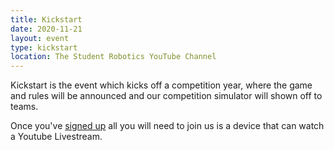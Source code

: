 ```yaml
---
title: Kickstart
date: 2020-11-21
layout: event
type: kickstart
location: The Student Robotics YouTube Channel
---
```


Kickstart is the event which kicks off a competition year, where the game and rules will
be announced and our competition simulator will shown off to teams.

Once you've [signed up][sign-up] all you will need to join us is a device that can watch a Youtube Livestream.

[sign-up]: https://studentrobotics.org/compete/
